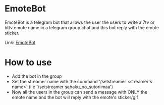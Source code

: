 # EmoteBot
EmoteBot is a telegram bot that allows the user the users to write a 7tv or bttv emote name in a telegram group chat and this bot reply with the emote sticker.

Link: [EmoteBot](https://t.me/emotettvbot)
# How to use
 - Add the bot in the group
 - Set the streamer name with the command '/setstreamer <streamer's name>' (i.e '/setstreamer sabaku_no_sutoriimaa')
 - Now all the users in the group can send a message with ONLY the emote name and the bot will reply with the emote's sticker/gif
